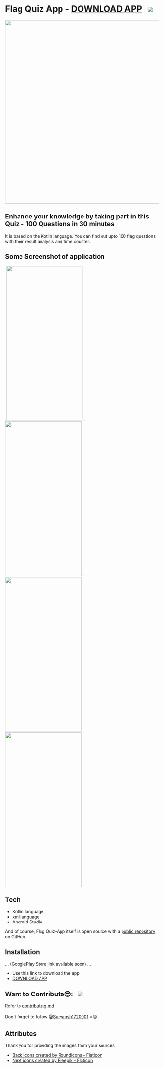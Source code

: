 # Flag Quiz App - [DOWNLOAD APP](https://www.mediafire.com/file/gevaw9ytnk2scvp/Flag_Quiz_App.apk/file?dkey=gevaw9ytnk2scvp)  &nbsp;    ![](https://img.shields.io/badge/-Hacktoberfest_2022-darkred?style=flat&logo=Hacktoberfest&logoColor=white)&nbsp;

<img src ="https://user-images.githubusercontent.com/85965606/175757754-d3a711b9-8b43-4fca-a86e-2a1b5ee96414.jpg" width="600" heigth="600">

## Enhance your knowledge by taking part in this Quiz - 100 Questions in 30 minutes

It is based on the Kotlin language. You can find out upto 100 flag questions with their result analysis and time counter.

## Some Screenshot of application

.<img src= "https://user-images.githubusercontent.com/85965606/175786915-e443cb2d-6682-4761-9466-f72b58aea4d3.jpg" width="250" height="505">
.<img src= "https://user-images.githubusercontent.com/85965606/175786919-ea474e73-e636-40b7-a8fb-f660ac88818a.jpg" width="250" height="505">
.<img src= "https://user-images.githubusercontent.com/85965606/175757918-9b05fec8-e488-4a4d-b9fd-5d7593ef9f72.jpeg" width="250" height="505">
.<img src= "https://user-images.githubusercontent.com/85965606/175757906-6c8db762-3021-40ce-b82d-7a4160431c82.jpeg" width="250" height="505">



## Tech

- Kotlin language
- xml language
- Android Studio

And of course, Flag Quiz-App itself is open source with a [public repository](https://github.com/Suryansh1720001/Quiz-Application)
 on GitHub.

## Installation
... (GooglePlay Store link available soon) ...

- Use this link to download the app  
- [DOWNLOAD APP](https://www.mediafire.com/file/gevaw9ytnk2scvp/Flag_Quiz_App.apk/file?dkey=gevaw9ytnk2scvp)

## Want to Contribute😎: &nbsp;    ![](https://img.shields.io/badge/-Hacktoberfest_2022-darkred?style=flat&logo=Hacktoberfest&logoColor=white)&nbsp;
Refer to <a href="CONTRIBUTING.md">contributing.md</a><br><br>
Don't forget to follow [@Suryansh1720001](https://github.com/Suryansh1720001) ⭐😊

## Attributes

Thank you for providing the images from your sources 


- <a href="https://www.flaticon.com/free-icons/back" title="back icons">Back icons created by Roundicons - Flaticon</a>
- <a href="https://www.flaticon.com/free-icons/next" title="next icons">Next icons created by Freepik - Flaticon</a>




